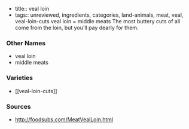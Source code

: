 - title:: veal loin
- tags:: unreviewed, ingredients, categories, land-animals, meat, veal, veal-loin-cuts
veal loin = middle meats The most buttery cuts of all come from the loin, but you'll pay dearly for them.

### Other Names

* veal loin
* middle meats

### Varieties

* [[veal-loin-cuts]]

### Sources
* http://foodsubs.com/MeatVealLoin.html
